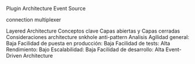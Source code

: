 Plugin Architecture
Event Source

connection multiplexer

Layered Architecture
    Conceptos clave
    Capas abiertas y Capas cerradas
    Consideraciones
        architecture snkhole anti-pattern
    Analisis
        Agilidad general: Baja
        Facilidad de puesta en producción: Baja
        Facilidad de tests: Alta
        Rendimiento: Bajo
        Escalabilidad: Baja
        Facilidad de desarrollo: Alta
Event-Driven Architecture

